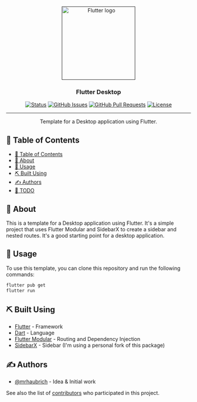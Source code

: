 <p align="center">
  <a href="" rel="noopener">
 <img width=200px src="https://storage.googleapis.com/cms-storage-bucket/4cdf1c5482cd30174cfe.png"
  alt="Flutter logo"></a>
</p>

<h3 align="center">Flutter Desktop</h3>

<div align="center">

[![Status](https://img.shields.io/badge/status-active-success.svg)]()
[![GitHub Issues](https://img.shields.io/github/issues/mrhaubrich/flutter_desktop_template.svg)](https://github.com/mrhaubrich/flutter_desktop_template/issues)
[![GitHub Pull Requests](https://img.shields.io/github/issues-pr/mrhaubrich/flutter_desktop_template.svg)](https://github.com/mrhaubrich/flutter_desktop_template/pulls)
[![License](https://img.shields.io/badge/license-MIT-blue.svg)](/LICENSE)

</div>

---

<p align="center"> Template for a Desktop application using Flutter.
    <br> 
</p>

## 📝 Table of Contents

- [📝 Table of Contents](#-table-of-contents)
- [🧐 About ](#-about-)
- [🎈 Usage ](#-usage-)
- [⛏️ Built Using ](#️-built-using-)
- [✍️ Authors ](#️-authors-)
- [📝 TODO ](./TODO.md)

## 🧐 About <a name = "about"></a>

This is a template for a Desktop application using Flutter. It's a simple project that uses Flutter Modular and SidebarX to create a sidebar and nested routes. It's a good starting point for a desktop application.

## 🎈 Usage <a name="usage"></a>

To use this template, you can clone this repository and run the following commands:

```bash
flutter pub get
flutter run
```

## ⛏️ Built Using <a name = "built_using"></a>

- [Flutter](https://flutter.dev/) - Framework
- [Dart](https://dart.dev/) - Language
- [Flutter Modular](https://pub.dev/packages/flutter_modular) - Routing and Dependency Injection
- [SidebarX](https://pub.dev/packages/sidebar) - Sidebar (I'm using a personal fork of this package)

## ✍️ Authors <a name = "authors"></a>

- [@mrhaubrich](https://github.com/mrhaubrich) - Idea & Initial work

See also the list of [contributors](https://github.com/mrhaubrich/flutter_desktop_template/contributors) who participated in this project.